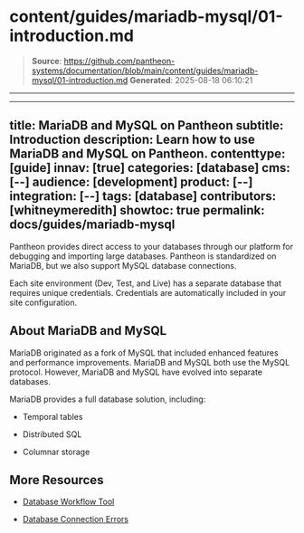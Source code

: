 # content/guides/mariadb-mysql/01-introduction.md

> **Source**: https://github.com/pantheon-systems/documentation/blob/main/content/guides/mariadb-mysql/01-introduction.md
> **Generated**: 2025-08-18 06:10:21

---

---
title: MariaDB and MySQL on Pantheon
subtitle: Introduction
description: Learn how to use MariaDB and MySQL on Pantheon.
contenttype: [guide]
innav: [true]
categories: [database]
cms: [--]
audience: [development]
product: [--]
integration: [--]
tags: [database]
contributors: [whitneymeredith]
showtoc: true
permalink: docs/guides/mariadb-mysql
---

Pantheon provides direct access to your databases through our platform for debugging and importing large databases. Pantheon is standardized on MariaDB, but we also support MySQL database connections.

Each site environment (Dev, Test, and Live) has a separate database that requires unique credentials. Credentials are automatically included in your site configuration.

## About MariaDB and MySQL

MariaDB originated as a fork of MySQL that included enhanced features and performance improvements. MariaDB and MySQL both use the MySQL protocol. However, MariaDB and MySQL have evolved into separate databases.

MariaDB provides a full database solution, including:

- Temporal tables

- Distributed SQL

- Columnar storage

## More Resources

- [Database Workflow Tool](/guides/mariadb-mysql/database-workflow-tool)

- [Database Connection Errors](/guides/mariadb-mysql/database-connection-errors)

